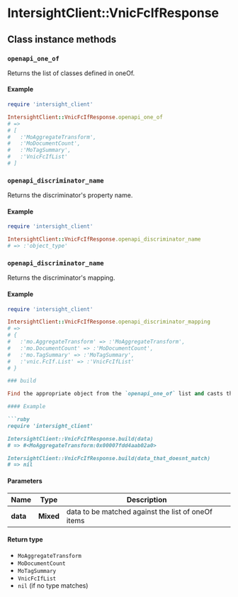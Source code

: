 # IntersightClient::VnicFcIfResponse

## Class instance methods

### `openapi_one_of`

Returns the list of classes defined in oneOf.

#### Example

```ruby
require 'intersight_client'

IntersightClient::VnicFcIfResponse.openapi_one_of
# =>
# [
#   :'MoAggregateTransform',
#   :'MoDocumentCount',
#   :'MoTagSummary',
#   :'VnicFcIfList'
# ]
```

### `openapi_discriminator_name`

Returns the discriminator's property name.

#### Example

```ruby
require 'intersight_client'

IntersightClient::VnicFcIfResponse.openapi_discriminator_name
# => :'object_type'
```

### `openapi_discriminator_name`

Returns the discriminator's mapping.

#### Example

```ruby
require 'intersight_client'

IntersightClient::VnicFcIfResponse.openapi_discriminator_mapping
# =>
# {
#   :'mo.AggregateTransform' => :'MoAggregateTransform',
#   :'mo.DocumentCount' => :'MoDocumentCount',
#   :'mo.TagSummary' => :'MoTagSummary',
#   :'vnic.FcIf.List' => :'VnicFcIfList'
# }

### build

Find the appropriate object from the `openapi_one_of` list and casts the data into it.

#### Example

```ruby
require 'intersight_client'

IntersightClient::VnicFcIfResponse.build(data)
# => #<MoAggregateTransform:0x00007fdd4aab02a0>

IntersightClient::VnicFcIfResponse.build(data_that_doesnt_match)
# => nil
```

#### Parameters

| Name | Type | Description |
| ---- | ---- | ----------- |
| **data** | **Mixed** | data to be matched against the list of oneOf items |

#### Return type

- `MoAggregateTransform`
- `MoDocumentCount`
- `MoTagSummary`
- `VnicFcIfList`
- `nil` (if no type matches)

